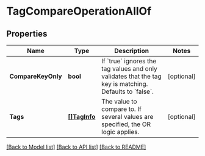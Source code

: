 # TagCompareOperationAllOf

## Properties

Name | Type | Description | Notes
------------ | ------------- | ------------- | -------------
**CompareKeyOnly** | **bool** | If &#x60;true&#x60; ignores the tag values and only validates that the tag key is matching. Defaults to &#x60;false&#x60;. | [optional] 
**Tags** | [**[]TagInfo**](TagInfo.md) | The value to compare to.   If several values are specified, the OR logic applies. | [optional] 

[[Back to Model list]](../README.md#documentation-for-models) [[Back to API list]](../README.md#documentation-for-api-endpoints) [[Back to README]](../README.md)


